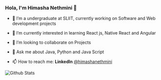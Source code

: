 ### Hola, I'm Himasha Nethmini 👋


- 🔭 I’m a undergraduate at SLIIT, currently working on Software and Web development projects

- 🌱 I’m currently interested in learning  React js, Native React and Angular

- 👯 I’m looking to collaborate on Projects

- 💬 Ask me about Java, Python and Java Script

- 📫 How to reach me:
      **LinkedIn**  [@himashanethmini](https://www.linkedin.com/in/himasha-nethmini-4b32a1231/)
      
      
![Github Stats](https://github-readme-stats.vercel.app/api?username=himashanethmini&&show_icons=true&title_color=ffffff&icon_color=bb2acf&text_color=daf7dc&bg_color=00006F)
